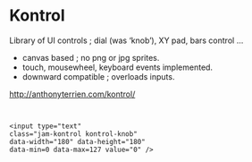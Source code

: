 # Kontrol

Library of UI controls ; dial (was ‘knob’), XY pad, bars control …

- canvas based ; no png or jpg sprites.
- touch, mousewheel, keyboard events implemented.
- downward compatible ; overloads inputs.


http://anthonyterrien.com/kontrol/

```


<input type="text" 
class="jam-kontrol kontrol-knob" 
data-width="180" data-height="180" 
data-min=0 data-max=127 value="0" />



```
